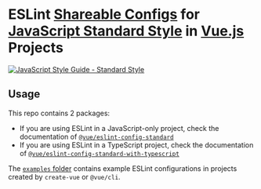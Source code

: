 # ESLint [Shareable Configs](http://eslint.org/docs/developer-guide/shareable-configs) for [JavaScript Standard Style](http://standardjs.com) in [Vue.js](https://vuejs.org/) Projects

[![JavaScript Style Guide - Standard Style](https://cdn.rawgit.com/standard/standard/master/badge.svg)](http://standardjs.com)

## Usage

This repo contains 2 packages:

- If you are using ESLint in a JavaScript-only project, check the documentation of [`@vue/eslint-config-standard`](./packages/eslint-config-standard#readme)
- If you are using ESLint in a TypeScript project, check the documentation of [`@vue/eslint-config-standard-with-typescript`](./packages/eslint-config-standard-with-typescript#readme)

The [`examples` folder](./examples/) contains example ESLint configurations in projects created by `create-vue` or `@vue/cli`.
